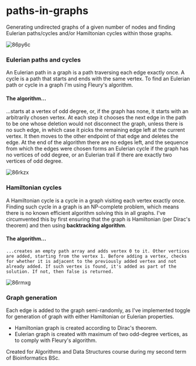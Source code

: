# paths-in-graphs
Generating undirected graphs of a given number of nodes and finding Eulerian paths/cycles and/or Hamiltonian cycles within those graphs. 

![86py6c](https://github.com/annnkle/paths-in-graphs/assets/95099151/06f38a95-df8f-403e-8f55-6a57a06470b2)

### Eulerian paths and cycles
An Eulerian path in a graph is a path traversing each edge exactly once. A cycle is a path that starts and ends with the same vertex. To find an Eulerian path or cycle in a graph I'm using Fleury's algorithm.
#### The algorithm... 
...starts at a vertex of odd degree, or, if the graph has none, it starts with an arbitrarily chosen vertex. At each step it chooses the next edge in the path to be one whose deletion would not disconnect the graph, unless there is no such edge, in which case it picks the remaining edge left at the current vertex. It then moves to the other endpoint of that edge and deletes the edge. At the end of the algorithm there are no edges left, and the sequence from which the edges were chosen forms an Eulerian cycle if the graph has no vertices of odd degree, or an Eulerian trail if there are exactly two vertices of odd degree. 

![86rkzx](https://github.com/annnkle/paths-in-graphs/assets/95099151/e0474736-9f67-4387-a128-5c0d244e7bd6)

### Hamiltonian cycles
A Hamiltonian cycle is a cycle in a graph visiting each vertex exactly once. Finding such cycle in a graph is an NP-complete problem, which means there is no known efficient algorithm solving this in all graphs. I've circumvented this by first ensuring that the graph is Hamiltonian (per Dirac's theorem) and then using **backtracking algorithm**.
#### The algorithm...
    ...creates an empty path array and adds vertex 0 to it. Other vertices are added, starting from the vertex 1. Before adding a vertex, checks for whether it is adjacent to the previously added vertex and not already added. If such vertex is found, it's added as part of the solution. If not, then false is returned.

![86rmxg](https://github.com/annnkle/paths-in-graphs/assets/95099151/e7fd0261-4f44-49c9-b6f3-780ccef6ad09)

### Graph generation
Each edge is added to the graph semi-randomly, as I've implemented toggle for generation of graph with either Hamiltonian or Eulerian properties.
- Hamiltonian graph is created according to Dirac's theorem.
- Eulerian graph is created with maximum of two odd-degree vertices, as to comply with Fleury's algorithm.

Created for Algorithms and Data Structures course during my second term of Bioinformatics BSc. 
